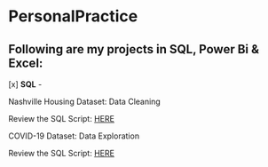 # PersonalPractice
## Following are my projects in SQL, Power Bi & Excel:
[x] **SQL** -

Nashville Housing Dataset: Data Cleaning

Review the SQL Script: [HERE](https://github.com/Ngatran19/PersonalPractice/blob/main/Data%20Cleasing.sql)

COVID-19 Dataset: Data Exploration

Review the SQL Script: [HERE](https://github.com/Ngatran19/PersonalPractice/blob/main/Data%20Exploration.sql)
